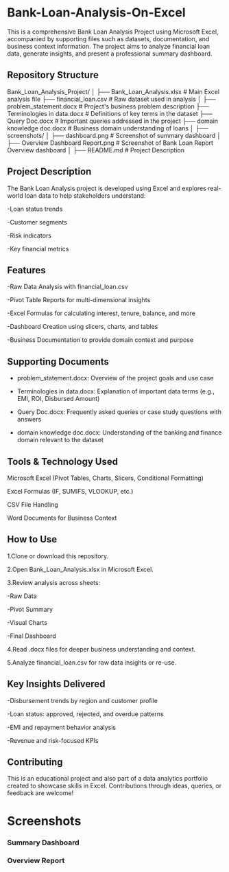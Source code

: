 # Bank-Loan-Analysis-On-Excel
This is a comprehensive Bank Loan Analysis Project using Microsoft Excel, accompanied by supporting files such as datasets, documentation, and business context information. The project aims to analyze financial loan data, generate insights, and present a professional summary dashboard.

## Repository Structure
Bank_Loan_Analysis_Project/
│
├── Bank_Loan_Analysis.xlsx             # Main Excel analysis file
├── financial_loan.csv                  # Raw dataset used in analysis
│
├── problem_statement.docx              # Project's business problem description
├── Terminologies in data.docx          # Definitions of key terms in the dataset
├── Query Doc.docx                      # Important queries addressed in the project
├── domain knowledge doc.docx           # Business domain understanding of loans
│
├── screenshots/
│   ├── dashboard.png                   # Screenshot of summary dashboard
│   ├── Overview Dashboard Report.png   # Screenshot of Bank Loan Report Overview dashboard
│
├── README.md                           # Project Description

## Project Description
The Bank Loan Analysis project is developed using Excel and explores real-world loan data to help stakeholders understand:

-Loan status trends

-Customer segments

-Risk indicators

-Key financial metrics

## Features
 -Raw Data Analysis with financial_loan.csv

 -Pivot Table Reports for multi-dimensional insights

 -Excel Formulas for calculating interest, tenure, balance, and more

 -Dashboard Creation using slicers, charts, and tables

 -Business Documentation to provide domain context and purpose

## Supporting Documents
- problem_statement.docx: Overview of the project goals and use case

- Terminologies in data.docx: Explanation of important data terms (e.g., EMI, ROI, Disbursed Amount)

- Query Doc.docx: Frequently asked queries or case study questions with answers

- domain knowledge doc.docx: Understanding of the banking and finance domain relevant to the dataset

## Tools & Technology Used
Microsoft Excel (Pivot Tables, Charts, Slicers, Conditional Formatting)

Excel Formulas (IF, SUMIFS, VLOOKUP, etc.)

CSV File Handling

Word Documents for Business Context


## How to Use
1.Clone or download this repository.

2.Open Bank_Loan_Analysis.xlsx in Microsoft Excel.

3.Review analysis across sheets:

-Raw Data

-Pivot Summary

-Visual Charts

-Final Dashboard

4.Read .docx files for deeper business understanding and context.

5.Analyze financial_loan.csv for raw data insights or re-use.

## Key Insights Delivered
-Disbursement trends by region and customer profile

-Loan status: approved, rejected, and overdue patterns

-EMI and repayment behavior analysis

-Revenue and risk-focused KPIs

## Contributing
This is an educational project and also part of a data analytics portfolio created to showcase skills in Excel. Contributions through ideas, queries, or feedback are welcome!

# Screenshots
 ### Summary Dashboard
 ### Overview Report


  

